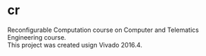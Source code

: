 # cr
Reconfigurable Computation course on Computer and Telematics Engineering course. <br>
This project was created usign Vivado 2016.4.
